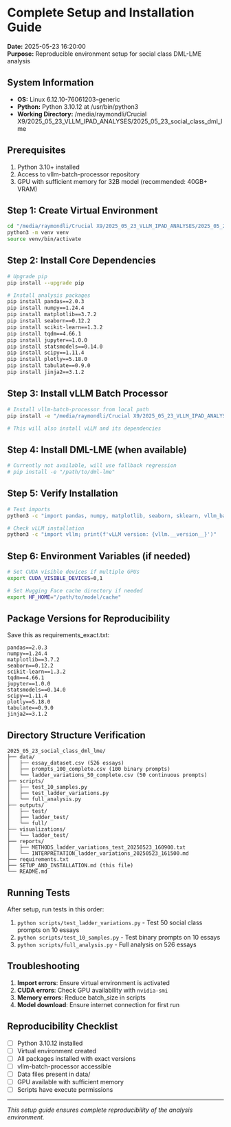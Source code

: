 # Complete Setup and Installation Guide
**Date:** 2025-05-23 16:20:00  
**Purpose:** Reproducible environment setup for social class DML-LME analysis

## System Information
- **OS:** Linux 6.12.10-76061203-generic
- **Python:** Python 3.10.12 at /usr/bin/python3
- **Working Directory:** /media/raymondli/Crucial X9/2025_05_23_VLLM_IPAD_ANALYSES/2025_05_23_social_class_dml_lme

## Prerequisites
1. Python 3.10+ installed
2. Access to vllm-batch-processor repository
3. GPU with sufficient memory for 32B model (recommended: 40GB+ VRAM)

## Step 1: Create Virtual Environment
```bash
cd "/media/raymondli/Crucial X9/2025_05_23_VLLM_IPAD_ANALYSES/2025_05_23_social_class_dml_lme"
python3 -m venv venv
source venv/bin/activate
```

## Step 2: Install Core Dependencies
```bash
# Upgrade pip
pip install --upgrade pip

# Install analysis packages
pip install pandas==2.0.3
pip install numpy==1.24.4
pip install matplotlib==3.7.2
pip install seaborn==0.12.2
pip install scikit-learn==1.3.2
pip install tqdm==4.66.1
pip install jupyter==1.0.0
pip install statsmodels==0.14.0
pip install scipy==1.11.4
pip install plotly==5.18.0
pip install tabulate==0.9.0
pip install jinja2==3.1.2
```

## Step 3: Install vLLM Batch Processor
```bash
# Install vllm-batch-processor from local path
pip install -e "/media/raymondli/Crucial X9/2025_05_23_VLLM_IPAD_ANALYSES/vllm-batch-processor"

# This will also install vLLM and its dependencies
```

## Step 4: Install DML-LME (when available)
```bash
# Currently not available, will use fallback regression
# pip install -e "/path/to/dml-lme"
```

## Step 5: Verify Installation
```bash
# Test imports
python3 -c "import pandas, numpy, matplotlib, seaborn, sklearn, vllm_batch_processor; print('All packages imported successfully')"

# Check vLLM installation
python3 -c "import vllm; print(f'vLLM version: {vllm.__version__}')"
```

## Step 6: Environment Variables (if needed)
```bash
# Set CUDA visible devices if multiple GPUs
export CUDA_VISIBLE_DEVICES=0,1

# Set Hugging Face cache directory if needed
export HF_HOME="/path/to/model/cache"
```

## Package Versions for Reproducibility
Save this as requirements_exact.txt:
```
pandas==2.0.3
numpy==1.24.4
matplotlib==3.7.2
seaborn==0.12.2
scikit-learn==1.3.2
tqdm==4.66.1
jupyter==1.0.0
statsmodels==0.14.0
scipy==1.11.4
plotly==5.18.0
tabulate==0.9.0
jinja2==3.1.2
```

## Directory Structure Verification
```
2025_05_23_social_class_dml_lme/
├── data/
│   ├── essay_dataset.csv (526 essays)
│   ├── prompts_100_complete.csv (100 binary prompts)
│   └── ladder_variations_50_complete.csv (50 continuous prompts)
├── scripts/
│   ├── test_10_samples.py
│   ├── test_ladder_variations.py
│   └── full_analysis.py
├── outputs/
│   ├── test/
│   ├── ladder_test/
│   └── full/
├── visualizations/
│   └── ladder_test/
├── reports/
│   ├── METHODS_ladder_variations_test_20250523_160900.txt
│   └── INTERPRETATION_ladder_variations_20250523_161500.md
├── requirements.txt
├── SETUP_AND_INSTALLATION.md (this file)
└── README.md
```

## Running Tests
After setup, run tests in this order:
1. `python scripts/test_ladder_variations.py` - Test 50 social class prompts on 10 essays
2. `python scripts/test_10_samples.py` - Test binary prompts on 10 essays
3. `python scripts/full_analysis.py` - Full analysis on 526 essays

## Troubleshooting
1. **Import errors**: Ensure virtual environment is activated
2. **CUDA errors**: Check GPU availability with `nvidia-smi`
3. **Memory errors**: Reduce batch_size in scripts
4. **Model download**: Ensure internet connection for first run

## Reproducibility Checklist
- [ ] Python 3.10.12 installed
- [ ] Virtual environment created
- [ ] All packages installed with exact versions
- [ ] vllm-batch-processor accessible
- [ ] Data files present in data/
- [ ] GPU available with sufficient memory
- [ ] Scripts have execute permissions

---
*This setup guide ensures complete reproducibility of the analysis environment.*